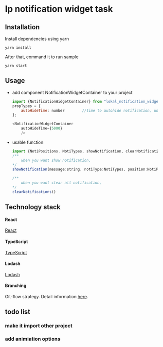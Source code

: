 # lp notification widget task

## Installation
Install dependencies using yarn

````
yarn install
````

After that, command it to run sample

````
yarn start
````

## Usage
- add component NotificationWidgetContainer to your project
    ```javascript
    import {NotificationWidgetContainer} from "lokal_notification_widget";
    propTypes = {
        autoHideTime: number        //time to autohide notification, unit is millisecond
    };

    <NotificationWidgetContainer
        autoHideTime={5000}
        />
    ```

- usable function
    ```javascript
    import {NotiPositions, NotiTypes, showNotification, clearNotifications} from "lokal_notification_widget";
    /**
        when you want show notification,
    */
    showNotification(message:string, notiType:NotiTypes, position:NotiPositions)

    /**
        when you want clear all notification,
    */
    clearNotifications()
    ```

## Technology stack
#### React
[React](https://github.com/facebook/react)

#### TypeScript
[TypeScript](https://www.typescriptlang.org/)

#### Lodash
[Lodash](https://lodash.com/)

#### Branching
Git-flow strategy. Detail information [here](http://nvie.com/posts/a-successful-git-branching-model/).

## todo list
### make it import other project
### add animiation options